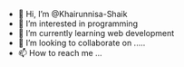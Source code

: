 - 👋 Hi, I’m @Khairunnisa-Shaik
- 👀 I’m interested in programming
- 🌱 I’m currently learning web development
- 💞️ I’m looking to collaborate on .....
- 📫 How to reach me ...

<!---
Khairunnisa-Shaik/Khairunnisa-Shaik is a ✨ special ✨ repository because its `README.md` (this file) appears on your GitHub profile.
You can click the Preview link to take a look at your changes.
--->
